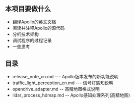 ## 本项目要做什么
* 翻译Apollo的英文文档
* 阅读并注释Apollo的源代码
* 分析技术架构
* 调试程序的过程记录
* 一些思考

## 目录
* release_note_cn.md --- Apollo版本发布的新功能说明
* traffic_light_perception_cn.md --- 信号灯感知说明
* opendrive_adapter.md -- 高精地图格式说明
* lidar_process_hdmap.md -- Apollo感知处理系列(高精地图)
